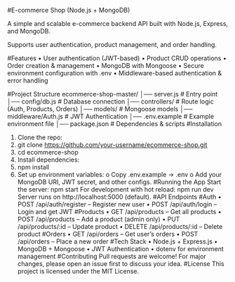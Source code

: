 #E-commerce Shop (Node.js + MongoDB)

A simple and scalable e-commerce backend API built with Node.js, Express, and MongoDB.

Supports user authentication, product management, and order handling.

#Features
•	User authentication (JWT-based)
•	Product CRUD operations
•	Order creation & management
•	MongoDB with Mongoose
•	Secure environment configuration with .env
•	Middleware-based authentication & error handling

#Project Structure
ecommerce-shop-master/
│── server.js          # Entry point
│── config/db.js       # Database connection
│── controllers/       # Route logic (Auth, Products, Orders)
│── models/            # Mongoose models
│── middleware/Auth.js # JWT Authentication
│── .env.example       # Example environment file
│── package.json       # Dependencies & scripts
 #Installation
1.	Clone the repo:
2.	git clone https://github.com/your-username/ecommerce-shop.git
3.	cd ecommerce-shop
4.	Install dependencies:
5.	npm install
6.	Set up environment variables:
o	Copy .env.example → .env
o	Add your MongoDB URI, JWT secret, and other configs.
 #Running the App
Start the server:
npm start
For development with hot reload:
npm run dev
Server runs on http://localhost:5000 (default).
 #API Endpoints
#Auth
•	POST /api/auth/register – Register new user
•	POST /api/auth/login – Login and get JWT
#Products
•	GET /api/products – Get all products
•	POST /api/products – Add a product (admin only)
•	PUT /api/products/:id – Update product
•	DELETE /api/products/:id – Delete product
#Orders
•	GET /api/orders – Get user’s orders
•	POST /api/orders – Place a new order
 #Tech Stack
•	Node.js + Express.js
•	MongoDB + Mongoose
•	JWT Authentication
•	dotenv for environment management
#Contributing
Pull requests are welcome!
For major changes, please open an issue first to discuss your idea.
#License
This project is licensed under the MIT License.

